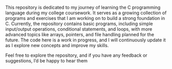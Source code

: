 This repository is dedicated to my journey of learning the C programming language during my college coursework. It serves as a growing collection of programs and exercises that I am working on to build a strong foundation in C. Currently, the repository contains basic programs, including simple input/output operations, conditional statements, and loops, with more advanced topics like arrays, pointers, and file handling planned for the future. The code here is a work in progress, and I will continuously update it as I explore new concepts and improve my skills.

Feel free to explore the repository, and if you have any feedback or suggestions, I’d be happy to hear them
